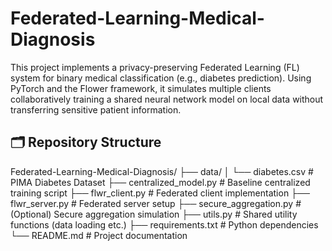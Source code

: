 # Federated-Learning-Medical-Diagnosis

This project implements a privacy-preserving Federated Learning (FL) system for binary medical classification (e.g., diabetes prediction). Using PyTorch and the Flower framework, it simulates multiple clients collaboratively training a shared neural network model on local data without transferring sensitive patient information.
## 🗂 Repository Structure
Federated-Learning-Medical-Diagnosis/
├── data/
│ └── diabetes.csv # PIMA Diabetes Dataset
├── centralized_model.py # Baseline centralized training script
├── flwr_client.py # Federated client implementation
├── flwr_server.py # Federated server setup
├── secure_aggregation.py # (Optional) Secure aggregation simulation
├── utils.py # Shared utility functions (data loading etc.)
├── requirements.txt # Python dependencies
└── README.md # Project documentation
